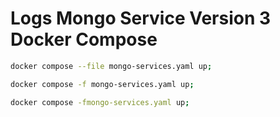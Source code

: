 <!-- Autor: Daniel Benjamin Perez Morales -->
<!-- GitHub: https://github.com/DanielBenjaminPerezMoralesDev13 -->
<!-- Gitlab: https://gitlab.com/DanielBenjaminPerezMoralesDev13 -->
<!-- Correo electrónico: danielperezdev@proton.me -->

# **Logs Mongo Service Version 3 Docker Compose**

```bash
docker compose --file mongo-services.yaml up;
```

```bash
docker compose -f mongo-services.yaml up;
```

```bash
docker compose -fmongo-services.yaml up;
```
